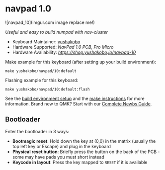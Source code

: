 # navpad 1.0

![navpad_10](imgur.com image replace me!)

*Useful and easy to build numpad with nav-cluster*

* Keyboard Maintainer: [yushakobo](https://github.com/yushakobo)
* Hardware Supported: *NavPad 1.0 PCB, Pro Micro*
* Hardware Availability: *https://shop.yushakobo.jp/navpad-10*

Make example for this keyboard (after setting up your build environment):

    make yushakobo/navpad/10:default

Flashing example for this keyboard:

    make yushakobo/navpad/10:default:flash

See the [build environment setup](https://docs.qmk.fm/#/getting_started_build_tools) and the [make instructions](https://docs.qmk.fm/#/getting_started_make_guide) for more information. Brand new to QMK? Start with our [Complete Newbs Guide](https://docs.qmk.fm/#/newbs).

## Bootloader

Enter the bootloader in 3 ways:

* **Bootmagic reset**: Hold down the key at (0,0) in the matrix (usually the top left key or Escape) and plug in the keyboard
* **Physical reset button**: Briefly press the button on the back of the PCB - some may have pads you must short instead
* **Keycode in layout**: Press the key mapped to `RESET` if it is available
